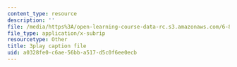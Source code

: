 ```yaml
---
content_type: resource
description: ''
file: /media/https%3A/open-learning-course-data-rc.s3.amazonaws.com/6-890-algorithmic-lower-bounds-fun-with-hardness-proofs-fall-2014/a0328fe0c6ae56bba517d5c0f6ee0ecb_c5Myaxq44mI.vtt
file_type: application/x-subrip
resourcetype: Other
title: 3play caption file
uid: a0328fe0-c6ae-56bb-a517-d5c0f6ee0ecb
---
```


